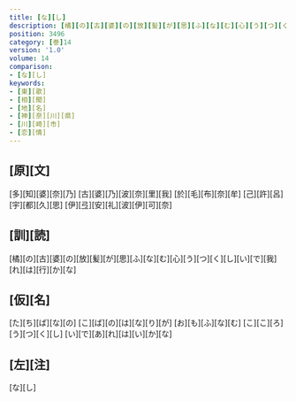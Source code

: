 ```yaml
---
title: [な][し]
description: [橘][の][古][婆][の][放][髪][が][思][ふ][な][む][心][う][つ][く][し][い][で][我][れ][は][行][か][な]
position: 3496
category: [巻]14
version: '1.0'
volume: 14
comparison:
- [な][し]
keywords:
- [東][歌]
- [相][聞]
- [地][名]
- [神][奈][川][県]
- [川][崎][市]
- [恋][情]
---
```


## [原][文]

[多][知][婆][奈][乃] [古][婆][乃][波][奈][里][我] [於][毛][布][奈][牟] [己][許][呂][宇][都][久][思] [伊][弖][安][礼][波][伊][可][奈]

## [訓][読]

[橘][の][古][婆][の][放][髪][が][思][ふ][な][む][心][う][つ][く][し][い][で][我][れ][は][行][か][な]

## [仮][名]

[た][ち][ば][な][の] [こ][ば][の][は][な][り][が] [お][も][ふ][な][む] [こ][こ][ろ][う][つ][く][し] [い][で][あ][れ][は][い][か][な]

## [左][注]

[な][し]
